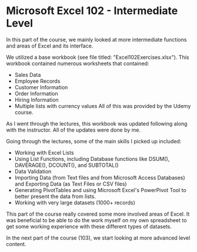 # Microsoft Excel 102 - Intermediate Level

In this part of the course, we mainly looked at more intermediate functions and areas of Excel and its interface.

We utilized a base workbook (see file titled: "Excel102Exercises.xlsx"). This workbook contained numerous worksheets that contained:
  - Sales Data
  - Employee Records
  - Customer Information
  - Order Information
  - Hiring Information
  - Multiple lists with currency values
All of this was provided by the Udemy course. 

As I went through the lectures, this workbook was updated following along with the instructor. All of the updates were done by me.

Going through the lectures, some of the main skills I picked up included:
  - Working with Excel Lists
  - Using List Functions, including Database functions like DSUM(), DAVERAGE(), DCOUNT(), and SUBTOTAL()
  - Data Validation
  - Importing Data (from Text files and from Microsoft Access Databases) and Exporting Data (as Text Files or CSV files)
  - Generating PivotTables and using Microsoft Excel's PowerPivot Tool to better present the data from lists.
  - Working with very large datasets (1000+ records)
  
This part of the course really covered some more involved areas of Excel. It was beneficial to be able to do the work myself on my own spreadsheet to get some working experience with these different types of datasets.

In the next part of the course (103), we start looking at more advanced level content.
